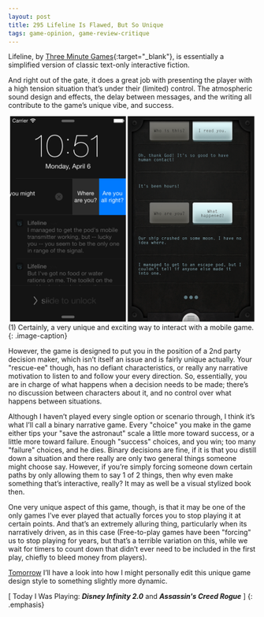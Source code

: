 ```yaml
---
layout: post
title: 295 Lifeline Is Flawed, But So Unique
tags: game-opinion, game-review-critique
---
```

Lifeline, by [Three Minute Games](http://3mingames.com){:target="_blank"}, is essentially a simplified version of classic text-only interactive fiction.

And right out of the gate, it does a great job with presenting the player with a high tension situation that’s under their (limited) control. The atmospheric sound design and effects, the delay between messages, and the writing all contribute to the game’s unique vibe, and success.

![Lifeline1](/img/games/295_Lifeline.png "Lifeline1")
(1) Certainly, a very unique and exciting way to interact with a mobile game.
{: .image-caption}

However, the game is designed to put you in the position of a 2nd party decision maker, which isn’t itself an issue and is fairly unique actually. Your "rescue-ee" though, has no defiant characteristics, or really any narrative motivation to listen to and follow your every direction.  So, essentially, you are in charge of what happens when a decision needs to be made; there’s no discussion between characters about it, and no control over what happens between situations.

Although I haven’t played every single option or scenario through, I think it’s what I’ll call a binary narrative game. Every "choice" you make in the game either tips your "save the astronaut" scale a little more toward success, or a little more toward failure. Enough "success" choices, and you win; too many "failure" choices, and he dies. Binary decisions are fine, if it is that you distill down a situation and there really are only two general things someone might choose say.  However, if you’re simply forcing someone down certain paths by only allowing them to say 1 of 2 things, then why even make something that’s interactive, really? It may as well be a visual stylized book then.

One very unique aspect of this game, though, is that it may be one of the only games I’ve ever played that actually forces you to stop playing it at certain points.  And that’s an extremely alluring thing, particularly when its narratively driven, as in this case (Free-to-play games have been "forcing" us to stop playing for years, but that’s a terrible variation on this, while we wait for timers to count down that didn’t ever need to be included in the first play, chiefly to bleed money from players).

[Tomorrow]() I’ll have a look into how I might personally edit this unique game design style to something slightly more dynamic.

[ Today I Was Playing: ***Disney Infinity 2.0*** and ***Assassin's Creed Rogue*** ]
{: .emphasis}

